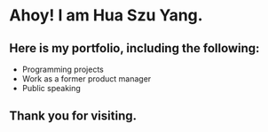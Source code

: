 # Ahoy!  I am Hua Szu Yang.

## Here is my portfolio, including the following:

- Programming projects
- Work as a former product manager
- Public speaking

## Thank you for visiting.